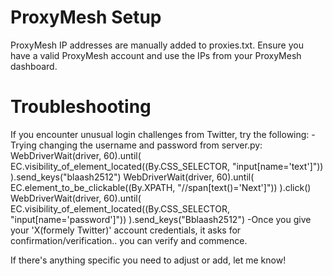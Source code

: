 # ProxyMesh Setup
ProxyMesh IP addresses are manually added to proxies.txt. Ensure you have a valid ProxyMesh account and use the IPs from your ProxyMesh dashboard.

# Troubleshooting
If you encounter unusual login challenges from Twitter, try the following:
-Trying changing the username and password from server.py:
     WebDriverWait(driver, 60).until(
            EC.visibility_of_element_located((By.CSS_SELECTOR, "input[name='text']"))
        ).send_keys("blaash2512")
        WebDriverWait(driver, 60).until(
            EC.element_to_be_clickable((By.XPATH, "//span[text()='Next']"))
        ).click()
        WebDriverWait(driver, 60).until(
            EC.visibility_of_element_located((By.CSS_SELECTOR, "input[name='password']"))
        ).send_keys("Bblaash2512")
-Once you give your 'X(formely Twitter)' account credentials, it asks for confirmation/verification.. you can verify and commence.

If there's anything specific you need to adjust or add, let me know!